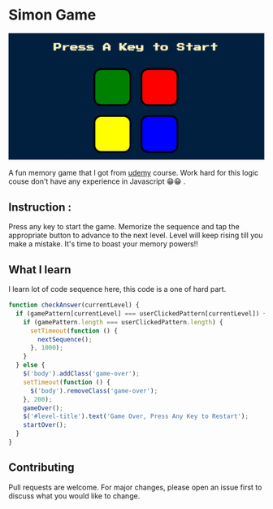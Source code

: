 # Simon Game

![ScreenShot](./simon.JPG)

A fun memory game that I got from [udemy](https://udemy.com) course. Work hard for this logic couse don't have any experience in Javascript 😁😁 .

## Instruction :

Press any key to start the game. Memorize the sequence and tap the appropriate button to advance to the next level. Level will keep rising till you make a mistake. It's time to boast your memory powers!!

## What I learn

I learn lot of code sequence here, this code is a one of hard part.

```javascript
function checkAnswer(currentLevel) {
  if (gamePattern[currentLevel] === userClickedPattern[currentLevel]) {
    if (gamePattern.length === userClickedPattern.length) {
      setTimeout(function () {
        nextSequence();
      }, 1000);
    }
  } else {
    $('body').addClass('game-over');
    setTimeout(function () {
      $('body').removeClass('game-over');
    }, 200);
    gameOver();
    $('#level-title').text('Game Over, Press Any Key to Restart');
    startOver();
  }
}
```

## Contributing

Pull requests are welcome. For major changes, please open an issue first to discuss what you would like to change.
